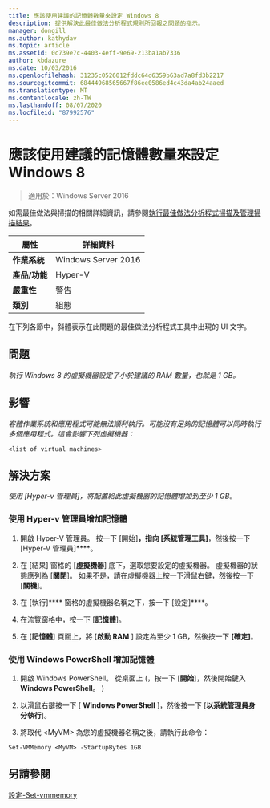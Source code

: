 ```yaml
---
title: 應該使用建議的記憶體數量來設定 Windows 8
description: 提供解決此最佳做法分析程式規則所回報之問題的指示。
manager: dongill
ms.author: kathydav
ms.topic: article
ms.assetid: 0c739e7c-4403-4eff-9e69-213ba1ab7336
author: kbdazure
ms.date: 10/03/2016
ms.openlocfilehash: 31235c0526012fddc64d6359b63ad7a8fd3b2217
ms.sourcegitcommit: 68444968565667f86ee0586ed4c43da4ab24aaed
ms.translationtype: MT
ms.contentlocale: zh-TW
ms.lasthandoff: 08/07/2020
ms.locfileid: "87992576"
---
```

# <a name="windows-8-should-be-configured-with-the-recommended-amount-of-memory"></a>應該使用建議的記憶體數量來設定 Windows 8

>適用於：Windows Server 2016

如需最佳做法與掃描的相關詳細資訊，請參閱[執行最佳做法分析程式掃描及管理掃描結果](https://go.microsoft.com/fwlink/p/?LinkID=223177)。

|屬性|詳細資料|
|-|-|
|**作業系統**|Windows Server 2016|
|**產品/功能**|Hyper-V|
|**嚴重性**|警告|
|**類別**|組態|

在下列各節中，斜體表示在此問題的最佳做法分析程式工具中出現的 UI 文字。

## <a name="issue"></a>**問題**
*執行 Windows 8 的虛擬機器設定了小於建議的 RAM 數量，也就是 1 GB。*

## <a name="impact"></a>**影響**
*客體作業系統和應用程式可能無法順利執行。可能沒有足夠的記憶體可以同時執行多個應用程式。這會影響下列虛擬機器：*
```
<list of virtual machines>
```
## <a name="resolution"></a>**解決方案**
*使用 [Hyper-v 管理員]，將配置給此虛擬機器的記憶體增加到至少 1 GB。*

### <a name="increase-the-memory-using-hyper-v-manager"></a>使用 Hyper-v 管理員增加記憶體

1.  開啟 Hyper-V 管理員。 按一下 [開始]****，指向 [系統管理工具]****，然後按一下 [Hyper-V 管理員]****。

2.  在 [結果] 窗格的 [**虛擬機器**] 底下，選取您要設定的虛擬機器。 虛擬機器的狀態應列為 [**關閉**]。 如果不是，請在虛擬機器上按一下滑鼠右鍵，然後按一下 [**關機**]。

3.  在 [執行]**** 窗格的虛擬機器名稱之下，按一下 [設定]****。

4.  在流覽窗格中，按一下 [**記憶體**]。

5.  在 [**記憶體**] 頁面上，將 [**啟動 RAM** ] 設定為至少 1 GB，然後按一下 **[確定]**。

### <a name="increase-the-memory-using-windows-powershell"></a>使用 Windows PowerShell 增加記憶體

1.  開啟 Windows PowerShell。 從桌面上 (，按一下 [**開始**]，然後開始鍵入**Windows PowerShell**。 ) 

2.  以滑鼠右鍵按一下 [ **Windows PowerShell** ]，然後按一下 [**以系統管理員身分執行**]。

3.  將取代 \<MyVM> 為您的虛擬機器名稱之後，請執行此命令：

```
Set-VMMemory <MyVM> -StartupBytes 1GB
```

## <a name="see-also"></a>另請參閱
[設定-Set-vmmemory](/powershell/module/hyper-v/set-vmmemory?view=win10-ps)